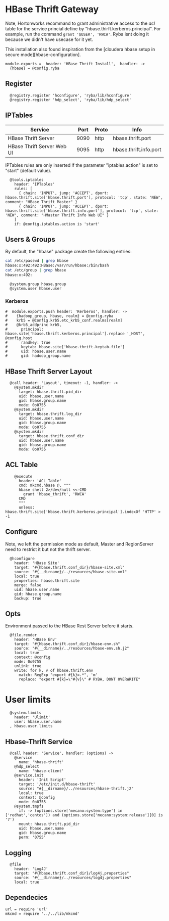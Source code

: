 # HBase Thrift Gateway

Note, Hortonworks recommand to grant administrative access to the _acl_ table
for the service princial define by "hbase.thirft.kerberos.principal". For example,
run the command `grant '$USER', 'RWCA'`. Ryba isnt doing it because we didn't
have usecase for it yet.

This installation also found inspiration from the 
[cloudera hbase setup in secure mode][hbase-configuration].

    module.exports =  header: 'HBase Thrift Install',  handler: ->
      {hbase} = @config.ryba

## Register

      @registry.register 'hconfigure', 'ryba/lib/hconfigure'
      @registry.register 'hdp_select', 'ryba/lib/hdp_select'

## IPTables

| Service                    | Port | Proto | Info                   |
|----------------------------|------|-------|------------------------|
| HBase Thrift Server        | 9090 | http  | hbase.thrift.port      |
| HBase Thrift Server Web UI | 9095 | http  | hbase.thrift.info.port |

IPTables rules are only inserted if the parameter "iptables.action" is set to
"start" (default value).

      @tools.iptables
        header: 'IPTables'
        rules: [
          { chain: 'INPUT', jump: 'ACCEPT', dport: hbase.thrift.site['hbase.thrift.port'], protocol: 'tcp', state: 'NEW', comment: "HBase Thrift Master" }
          { chain: 'INPUT', jump: 'ACCEPT', dport: hbase.thrift.site['hbase.thrift.info.port'], protocol: 'tcp', state: 'NEW', comment: "HMaster Thrift Info Web UI" }
        ]
        if: @config.iptables.action is 'start'

## Users & Groups

By default, the "hbase" package create the following entries:

```bash
cat /etc/passwd | grep hbase
hbase:x:492:492:HBase:/var/run/hbase:/bin/bash
cat /etc/group | grep hbase
hbase:x:492:
```

      @system.group hbase.group
      @system.user hbase.user


### Kerberos

    #  module.exports.push header: 'Kerberos', handler: ->
    #    {hadoop_group, hbase, realm} = @config.ryba
    #    krb5 = @config.krb5.etc_krb5_conf.realms[realm]
    #    @krb5_addprinc krb5,
    #      principal: hbase.site['hbase.thrift.kerberos.principal'].replace '_HOST', @config.host
    #      randkey: true
    #      keytab: hbase.site['hbase.thrift.keytab.file']
    #      uid: hbase.user.name
    #      gid: hadoop_group.name


## HBase Thrift Server Layout

      @call header: 'Layout', timeout: -1, handler: ->
        @system.mkdir
          target: hbase.thrift.pid_dir
          uid: hbase.user.name
          gid: hbase.group.name
          mode: 0o0755
        @system.mkdir
          target: hbase.thrift.log_dir
          uid: hbase.user.name
          gid: hbase.group.name
          mode: 0o0755
        @system.mkdir
          target: hbase.thrift.conf_dir
          uid: hbase.user.name
          gid: hbase.group.name
          mode: 0o0755

## ACL Table

        @execute
          header: 'ACL Table'
          cmd: mkcmd.hbase @, """
          hbase shell 2>/dev/null <<-CMD
            grant 'hbase_thrift', 'RWCA'
          CMD
          """
          unless: hbase.thrift.site['hbase.thrift.kerberos.principal'].indexOf 'HTTP' > -1

## Configure

Note, we left the permission mode as default, Master and RegionServer need to
restrict it but not the thrift server.

      @hconfigure
        header: 'HBase Site'
        target: "#{hbase.thrift.conf_dir}/hbase-site.xml"
        source: "#{__dirname}/../resources/hbase-site.xml"
        local: true
        properties: hbase.thrift.site
        merge: false
        uid: hbase.user.name
        gid: hbase.group.name
        backup: true

## Opts

Environment passed to the HBase Rest Server before it starts.

      @file.render
        header: 'HBase Env'
        target: "#{hbase.thrift.conf_dir}/hbase-env.sh"
        source: "#{__dirname}/../resources/hbase-env.sh.j2"
        local: true
        context: @config
        mode: 0o0755
        unlink: true
        write: for k, v of hbase.thrift.env
          match: RegExp "export #{k}=.*", 'm'
          replace: "export #{k}=\"#{v}\" # RYBA, DONT OVERWRITE"  

# User limits

      @system.limits
        header: 'Ulimit'
        user: hbase.user.name
      , hbase.user.limits

##  Hbase-Thrift Service

      @call header: 'Service', handler: (options) ->
        @service
          name: 'hbase-thrift'
        @hdp_select
          name: 'hbase-client'
        @service.init
          header: 'Init Script'
          target: '/etc/init.d/hbase-thrift'
          source: "#{__dirname}/../resources/hbase-thrift.j2"
          local: true
          context: @config
          mode: 0o0755
        @system.tmpfs
          if: -> (options.store['mecano:system:type'] in ['redhat','centos']) and (options.store['mecano:system:release'][0] is '7')
          mount: hbase.thrift.pid_dir
          uid: hbase.user.name
          gid: hbase.group.name
          perm: '0755'

## Logging

      @file
        header: 'Log4J'
        target: "#{hbase.thrift.conf_dir}/log4j.properties"
        source: "#{__dirname}/../resources/log4j.properties"
        local: true

## Dependecies

    url = require 'url'
    mkcmd = require '../../lib/mkcmd'
